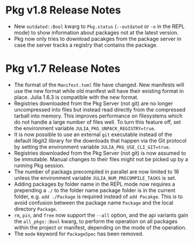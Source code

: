 Pkg v1.8 Release Notes
======================

- New `outdated::Bool` kwarg to `Pkg.status` (`--outdated` or `-o` in the REPL mode) to show
  information about packages not at the latest version.
- Pkg now only tries to download pacakges from the package server in case the
  server tracks a registry that contains the package.

Pkg v1.7 Release Notes
======================

- The format of the `Manifest.toml` file have changed. New manifests will use
  the new format while old manifest will have their existing format in place.
  Julia 1.6.3 is compatible with the new format.
- Registries downloaded from the Pkg Server (not git) are no longer uncompressed into files but instead read directly from the compressed tarball into memory. This improves performance on
  filesystems which do not handle a large number of files well. To turn this feature off, set the environment variable `JULIA_PKG_UNPACK_REGISTRY=true`.
- It is now possible to use an external `git` executable instead of the default libgit2 library for 
  the downloads that happen via the Git protocol by setting the environment variable `JULIA_PKG_USE_CLI_GIT=true`.
- Registries downloaded from the Pkg Server (not git) is now assumed to be immutable. Manual changes to their files might not be picked up by a running Pkg session.
- The number of packags precompiled in parallel are now limited to 16 unless the
  environment variable `JULIA_NUM_PRECOMPILE_TASKS` is set.
- Adding packages by folder name in the REPL mode now requires a prepending a `./` to the folder name package folder is in the current folder, e.g. `add ./Package` is required instead of `add Pacakge`. This is to avoid confusion between the package name `Package` and the local directory `Package`.
- `rm`, `pin`, and `free` now support the `--all` option, and the api variants gain the `all_pkgs::Bool` kwarg, to perform the operation on all packages within the project or manifest, depending on the mode of the operation.
- The `mode` keyword for `PackageSpec` has been removed.
